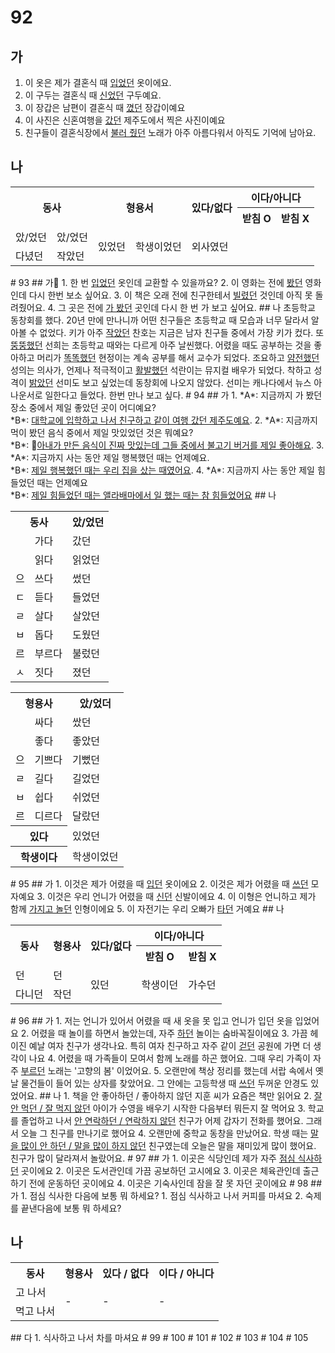 # 92
## 가
1. 이 옷은 제가 결혼식 때 <u>입었던</u> 옷이에요.
2. 이 구두는 결혼식 때 <u>신었던</u> 구두예요.
3. 이 장갑은 남편이 결혼식 때 <u>꼈던</u> 장갑이예요
4. 이 사진은 신혼여행을 <u>갔던</u> 제주도에서 찍은 사진이예요
5. 친구들이 결혼식장에서 <u>불러 줬던</u> 노래가 아주 아름다워서 아직도 기억에 남아요.
## 나

<table>
	<tr>
		<th rowspan="2" colspan="2">동사</th>
		<th rowspan="2" colspan="2">형용서</th>
		<th rowspan="2">있다/없다</th>
		<th colspan="2">이다/아니다</th>
	</tr>
		<th>받침 O</th>
		<th>받침 X</th>
	<tr>
	</tr>
	<tr>
		<td>았/었던</td>
		<td>았/었던</td>
		<td rowspan="2">있었던</td>
		<td rowspan="2">학생이었던</td>
		<td rowspan="2">외사였던</td>
	</tr>
	<tr>
		<td>다녔던</td>
		<td>작았던</td>
	</tr>
</table>
# 93
## 가
1. 한 번 <u>입었던</u> 옷인데 교환할 수 있을까요?
2. 이 영화는 전에 <u>봤던</u> 영화인데 다시 한번 보소 싶어요.
3. 이 책은 오래 전에 친구한테서 <u>빌렸던</u> 것인데 아직 못 돌려줬어요.
4. 그 곳은 전에 <u>가 봤던</u> 곳인데 다시 한 번 가 보고 싶어요.
## 나
초등학교 동창회를 했다. 20년 만에 만나니까 어떤 친구들은 초등학교 때 모습과 너무 달라서 알아볼 수 없었다. 키가 아주 <u>작았던</u> 찬호는 지금은 남자 친구들 중에서 가장 키가 컸다. 또 <u>뚱뚱했던</u> 선희는 초등학교 때와는 다르게 아주 날씬했다. 어렸을 때도 공부하는 것을 좋아하고 머리가 <u>똑똑했던</u> 현정이는 계속 공부를 해서 교수가 되었다. 조요하고 <u>얌전했던</u> 성의는 의사가, 언제나 적극적이고 <u>활발했던</u> 석란이는 뮤지컬 배우가 되었다. 착하고 성격이 <u>밝았던</u> 선미도 보고 싶었는데 동창회에 나오지 않았다. 선미는 캐나다에서 뉴스 아나운서로 일한다고 들었다. 한번 만나 보고 싶다.
# 94
## 가
1. *A*: 지금까지 가 봤던 장소 중에서 제일 좋았던 곳이 어디예요?<br>
   *B*: <u>대학교에 입학하고 나서 친구하고 같이 여행 갔던 제주도예요</u>.
2. *A*: 지금까지 먹이 봤던 음식 중에서 제일 맛있었던 것은 뭐예요?<br>
   *B*: <u>아내가 만든 음식이 진짜 맛있는데 그들 중에서 불고기 버거를 제일 좋아해요</u>. 
3. *A*: 지금까지 사는 동안 제일 행복했던 때는 언제예요.<br>
   *B*: <u>제일 행복했던 때는 우리 집을 샀는 때였어요</u>.
4. *A*: 지금까지 사는 동안 제일 힘들었던 때는 언제예요<br>
   *B*: <u>제일 힘들었던 때는 앨라배마에서 일 했는 때는 참 힘들었어요</u>
## 나
<div>
<div>

<table>
	<tr>
		<th colspan="2">동사</th>
		<th>았/었던</th>
	</tr>
	<tr>
		<td></td>
		<td>가다</td>
		<td>갔던</td>
	</tr>
	<tr>
		<td></td>
		<td>읽다</td>
		<td>읽었던</td>
	</tr>
	<tr>
		<td>으</td>
		<td>쓰다</td>
		<td>썼던</td>
	</tr>
	<tr>
		<td>ㄷ</td>
		<td>듣다</td>
		<td>들었던</td>
	</tr>
	<tr>
		<td>ㄹ</td>
		<td>살다</td>
		<td>살았던</td>
	</tr>
	<tr>
		<td>ㅂ</td>
		<td>돕다</td>
		<td>도웠던</td>
	</tr>
	<tr>
		<td>르</td>
		<td>부르다</td>
		<td>불렀던</td>
	</tr>
	<tr>
		<td>ㅅ</td>
		<td>짓다</td>
		<td>졌던</td>
	</tr>
</table>

</div>
<div>

<table>
	<tr>
		<th colspan="2">형용사</th>
		<th>았/었더</th>
	</tr>
	<tr>
		<td></td>
		<td>싸다</td>
		<td>쌌던</td>
	</tr>
	<tr>
		<td></td>
		<td>좋다</td>
		<td>좋았던</td>
	</tr>
	<tr>
		<td>으</td>
		<td>기쁘다</td>
		<td>기뻤던</td>
	</tr>
	<tr>
		<td>ㄹ</td>
		<td>길다</td>
		<td>길었던</td>
	</tr>
	<tr>
		<td>ㅂ</td>
		<td>쉽다</td>
		<td>쉬었던</td>
	</tr>
	<tr>
		<td>르</td>
		<td>디르다</td>
		<td>달랐던</td>
	</tr>
	<tr>
		<th colspan="2">있다</th>
		<td>있었던</td>
	</tr>
	<tr>
		<th colspan="2">학생이다</th>
		<td>학생이었던</td>
	</tr>
</table>

</div>
</div>
# 95
## 가
1. 이것은 제가 어렸을 때 <u>입던</u> 옷이에요
2. 이것은 제가 어렸을 때 <u>쓰던</u> 모자예요
3. 이것은 우리 언니가 어렸을 때 <u>신던</u> 신발이에요
4. 이 이형은 언니하고 제가 함께 <u>가지고 놀던</u> 인형이에요
5. 이 자전기는 우리 오빠가 <u>타던</u> 거예요
## 나
<table>
	<tr>
		<th rowspan="2">동사</th>
		<th rowspan="2">형용사</th>
		<th rowspan="2">있다/없다</th>
		<th colspan="2">이다/아니다</th>
	</tr>
	<tr>
		<th>받침 O</th>
		<th>받침 X</th>
	</tr>
	<tr>
		<td>던</td>
		<td>던</td>
		<td rowspan="2">있던</td>
		<td rowspan="2">학생이던</td>
		<td rowspan="2">가수던</td>
	</tr>
	<tr>
		<td>다니던</td>
		<td>작던</td>
	</tr>
</table>
# 96
## 가
1. 저는 언니가 있어서 어렸을 때 새 옷을 못 입고 언니가 입던 옷을 입었어요
2. 어렸을 때 놀이를 하면서 놀았는데, 자주 <u>하던</u> 놀이는 숨바꼭질이에요
3. 가끔 헤이진 예날 여자 친구가 생각나요. 특히 여자 친구하고 자주 같이 <u>걷던</u> 공원에 가면 더 생각이 나요
4. 어렸을 때 가족들이 모여서 함께 노래를 하곤 했어요. 그때 우리 가족이 자주 <u>부르던</u> 노래는 '고향의 봄' 이었어요.
5. 오랜만에 책상 정리를 했는데 서랍 속에서 옛날 물건들이 들어 있는 상자를 찾았어요. 그 안에는 고등학생 때 <u>쓰던</u> 두꺼운 안경도 있었어요.
## 나
1. 책을 안 좋아하던 / 좋아하지 않던 지훈 씨가 요즘은 책만 읽어요
2. <u>잘 안 먹던 / 잘 먹지 않던</u> 아이가 수영을 배우기 시작한 다음부터 뭐든지 잘 먹어요
3. 학교를 졸업하고 나서 <u>안 연락하던 / 연락하지 않던</u> 친구가 어제 갑자기 전화를 했어요. 그래서 오늘 그 친구를 만나기로 했어요
4. 오랜만에 중학교 동창을 만났어요. 학생 때는 <u>말을 많이 안 하던 / 말을 많이 하지 않던</u> 친구였는데 오늘은 말을 재미있게 많이 했어요. 친구가 많이 달라져서 놀랐어요.
# 97
## 가
1. 이곳은 식당인데 제가 자주 <u>점심 식사하던</u> 곳이에요
2. 이곳은 도서관인데 가끔 공보하던 고시에요
3. 이곳은 체육관인데 출근하기 전에 운동하던 곳이에요
4. 이곳은 기숙사인데 잠을 잘 못 자던 곳이에요
# 98
## 가
1. 점심 식사한 다음에 보통 뭐 하세요?
	1. 점심 식사하고 나서 커피를 마셔요
2. 숙제를 끝낸다음에 보통 뭐 하세요?

## 나
<table>
	<tr>
		<th>동사</th>
		<th>형용사</th>
		<th>있다 / 없다</th>
		<th>이다 / 아니다</th>
	</tr>
	<tr>
		<td>고 나서</td>
		<td rowspan="2">-</td>
		<td rowspan="2">-</td>
		<td rowspan="2">-</td>
	</tr>
	<tr>
		<td>먹고 나서</td>
	</tr>
</table>
## 다
1. 식사하고 나서 차를 마셔요
# 99
# 100
# 101
# 102
# 103
# 104
# 105